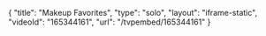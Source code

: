 {
    "title": "Makeup Favorites",
    "type": "solo",
    "layout": "iframe-static",
    "videoId": "165344161",
    "url": "\/tvpembed\/165344161"
}